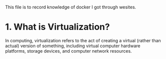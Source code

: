 This file is to record knowledge of docker I got through wesites.

# 1. What is Virtualization?

In computing, virtualization refers to the act of creating a virtual (rather than actual) version of something, including virtual computer hardware platforms, storage devices, and computer network resources.
